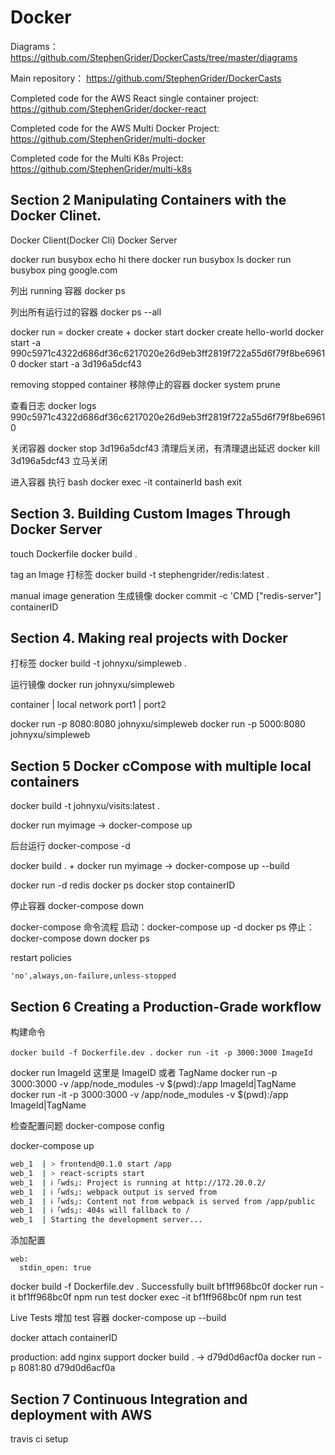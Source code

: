 # Docker

Diagrams：
https://github.com/StephenGrider/DockerCasts/tree/master/diagrams

Main repository：
https://github.com/StephenGrider/DockerCasts

Completed code for the AWS React single container project:
https://github.com/StephenGrider/docker-react

Completed code for the AWS Multi Docker Project:
https://github.com/StephenGrider/multi-docker

Completed code for the Multi K8s Project:
https://github.com/StephenGrider/multi-k8s

## Section 2 Manipulating Containers with the Docker Clinet.

Docker Client(Docker Cli)
Docker Server

docker run busybox echo hi there
docker run busybox ls
docker run busybox ping google.com

列出 running 容器
docker ps

列出所有运行过的容器
docker ps --all

docker run = docker create + docker start
docker create hello-world
docker start -a 990c5971c4322d686df36c6217020e26d9eb3ff2819f722a55d6f79f8be69610
docker start -a 3d196a5dcf43

removing stopped container 移除停止的容器
docker system prune

查看日志
docker logs 990c5971c4322d686df36c6217020e26d9eb3ff2819f722a55d6f79f8be69610

关闭容器
docker stop 3d196a5dcf43 清理后关闭，有清理退出延迟
docker kill 3d196a5dcf43 立马关闭

进入容器 执行 bash
docker exec -it containerId bash
exit

## Section 3. Building Custom Images Through Docker Server

touch Dockerfile
docker build .

tag an Image 打标签
docker build -t stephengrider/redis:latest .

manual image generation 生成镜像
docker commit -c 'CMD ["redis-server"] containerID

## Section 4. Making real projects with Docker

打标签
docker build -t johnyxu/simpleweb .

运行镜像
docker run johnyxu/simpleweb

container | local network
port1 | port2

docker run -p 8080:8080 johnyxu/simpleweb
docker run -p 5000:8080 johnyxu/simpleweb

## Section 5 Docker cCompose with multiple local containers

docker build -t johnyxu/visits:latest .

docker run myimage ->
docker-compose up

后台运行
docker-compose -d

docker build . + docker run myimage ->
docker-compose up --build

docker run -d redis
docker ps
docker stop containerID

停止容器
docker-compose down

docker-compose 命令流程
启动：docker-compose up -d
docker ps
停止：docker-compose down
docker ps

restart policies

```
'no',always,on-failure,unless-stopped
```

## Section 6 Creating a Production-Grade workflow

构建命令

`docker build -f Dockerfile.dev .`
`docker run -it -p 3000:3000 ImageId`

docker run ImageId 这里是 ImageID 或者 TagName
docker run -p 3000:3000 -v /app/node_modules -v \$(pwd):/app ImageId|TagName
docker run -it -p 3000:3000 -v /app/node_modules -v \$(pwd):/app ImageId|TagName

检查配置问题
docker-compose config

docker-compose up

```bash
web_1  | > frontend@0.1.0 start /app
web_1  | > react-scripts start
web_1  | ℹ ｢wds｣: Project is running at http://172.20.0.2/
web_1  | ℹ ｢wds｣: webpack output is served from
web_1  | ℹ ｢wds｣: Content not from webpack is served from /app/public
web_1  | ℹ ｢wds｣: 404s will fallback to /
web_1  | Starting the development server...
```

添加配置

```docker
web:
  stdin_open: true
```

docker build -f Dockerfile.dev .
Successfully built bf1ff968bc0f
docker run -it bf1ff968bc0f npm run test
docker exec -it bf1ff968bc0f npm run test

Live Tests 增加 test 容器
docker-compose up --build

docker attach containerID

production: add nginx support
docker build . -> d79d0d6acf0a
docker run -p 8081:80 d79d0d6acf0a

## Section 7 Continuous Integration and deployment with AWS

travis ci setup
